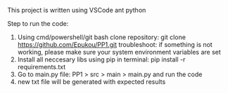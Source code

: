 This project is written using VSCode ant python

Step to run the code:
1. Using cmd/powershell/git bash clone repository: git clone https://github.com/Epukou/PP1.git 
   troubleshoot: if something is not working, please make sure your system environment variables are set
2. Install all neccesary libs using pip in terminal: pip install -r requirements.txt
3. Go to main.py file: PP1 > src > main > main.py and run the code
4. new txt file will be generated with expected results
